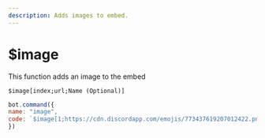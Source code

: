 ```yaml
---
description: Adds images to embed.
---
```


# $image

This function adds an image to the embed

```
$image[index;url;Name (Optional)]
```

```javascript
bot.command({
name: "image", 
code: `$image[1;https://cdn.discordapp.com/emojis/773437619207012422.png?v=1]`
})
```
